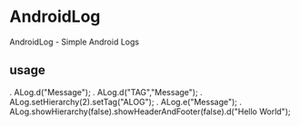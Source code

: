 # AndroidLog
AndroidLog - Simple Android Logs

usage 
-----------------
. ALog.d("Message");
. ALog.d("TAG","Message");
. ALog.setHierarchy(2).setTag("ALOG");
. ALog.e("Message");
. ALog.showHierarchy(false).showHeaderAndFooter(false).d("Hello World");
